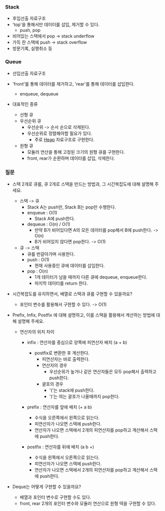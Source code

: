 ### Stack
- 후입선출 자료구조
- 'top'을 통해서만 데이터를 삽입, 제거할 수 있다.
	- push, pop
- 비어있는 스택에서 pop -> stack underflow
- 가득 찬 스택에 push -> stack overflow
- 방문기록, 실행취소 등

### Queue
- 선입선출 자료구조
- 'front'를 통해 데이터를 제거하고, 'rear'를 통해 데이터를 삽입한다.
	- enqueue, dequeue

- 대표적인 종류
	- 선형 큐
	- 우선순위 큐
		- 우선순위 -> 순서 순으로 삭제된다.
		- 우선순위로 정렬해야할 필요가 있다.
			- 주로 [Heap](Heap.md) 자료구조로 구현한다.
	- 원형 큐
		- 모듈러 연산을 통해 고정된 크기의 원형 큐를 구현한다.
		- front, rear가 순환하며 데이터를 삽입, 삭제한다.

### 질문
- 스택 2개로 큐를, 큐 2개로 스택을 만드는 방법과, 그 시간복잡도에 대해 설명해 주세요.
	- 스택 -> 큐
		- Stack A는 push만, Stack B는 pop만 수행한다.
		- enqueue : O(1)
			- Stack A에 push한다.
		- dequeue : O(n) / O(1)
			- 만약 B가 비어있다면 A의 모든 데이터를 pop해서 B에 push한다. -> O(n)
			- B가 비어있지 않다면 pop한다. -> O(1)
	- 큐 -> 스택
		- 큐를 번갈아가며 사용한다.
		- push : O(1)
			- 현재 사용중인 큐에 데이터를 삽입한다.
		- pop : O(n)
			- 1개 데이터가 남을 때까지 다른 큐에 dequeue, enqueue한다.
			- 마지막 데이터를 return 한다.

- 시간복잡도를 유지하면서, 배열로 스택과 큐를 구현할 수 있을까요?
	- 포인터 변수를 활용해서 구현할 수 있다. -> O(1)

- Prefix, Infix, Postfix 에 대해 설명하고, 이를 스택을 활용해서 계산하는 방법에 대해 설명해 주세요.
	- 연산자의 위치 차이
		- infix : 연산자를 중심으로 양쪽에 피연산자 배치 (a + b)
			- postfix로 변환한 후 계산한다.
				- 피연산자는 바로 출력한다.
				- 연산자의 경우
					- 우선순위가 높거나 같은 연산자들은 모두 pop해서 출력하고 push한다.
				- 괄호의 경우
					- '('는 stack에 push한다.
					- ')'는 여는 괄호가 나올때까지 pop한다.

		- prefix : 연산자를 앞에 배치 (+ a b)
			- 수식을 오른쪽에서 왼쪽으로 읽는다.
			- 피연산자가 나오면 스택에 push한다.
			- 연산자가 나오면 스택에서 2개의 피연산자를 pop하고 계산해서 스택에 push한다.

		- postfix : 연산자를 뒤에 배치 (a b +)
			- 수식을 왼쪽에서 오른쪽으로 읽는다.
			- 피연산자가 나오면 스택에 push한다.
			- 연산자가 나오면 스택에서 2개의 피연산자를 pop하고 계산해서 스택에 push한다.

- Deque는 어떻게 구현할 수 있을까요?
	- 배열과 포인터 변수로 구현할 수도 있다.
	- front, rear 2개의 포인터 변수와 모듈러 연산으로 원형 덱을 구현할 수 있다.